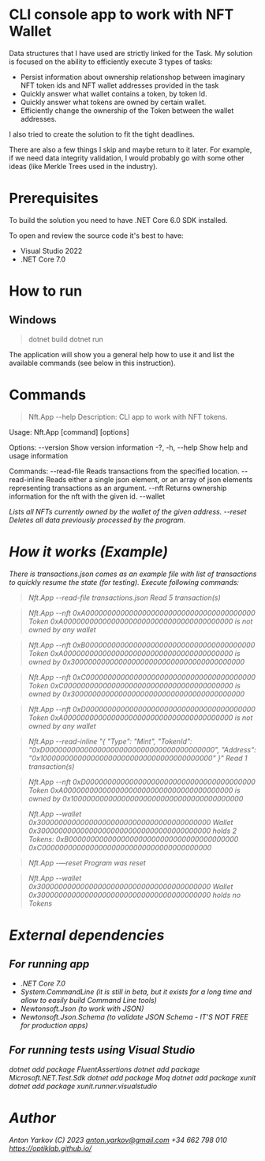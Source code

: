 
# CLI console app to work with NFT Wallet

Data structures that I have used are strictly linked for the Task. My solution is focused on the ability to efficiently execute 3 types of tasks:
- Persist information about ownership relationshop between imaginary NFT token ids and NFT wallet addresses provided in the task
- Quickly answer what wallet contains a token, by token Id. 
- Quickly answer what tokens are owned by certain wallet.
- Efficiently change the ownership of the Token between the wallet addresses.

I also tried to create the solution to fit the tight deadlines.

There are also a few things I skip and maybe return to it later. For example, if we need data integrity validation, I would probably go with some other ideas (like Merkle Trees used in the industry).

# Prerequisites

To build the solution you need to have .NET Core 6.0 SDK installed.

To open and review the source code it's best to have:
- Visual Studio 2022
- .NET Core 7.0

# How to run

## Windows

>dotnet build
>dotnet run

The application will show you a general help how to use it and list the available commands (see below in this instruction).

# Commands

>Nft.App --help
Description:
  CLI app to work with NFT tokens.

Usage:
  Nft.App [command] [options]

Options:
  --version       Show version information
  -?, -h, --help  Show help and usage information

Commands:
  --read-file <file>    Reads transactions from the specified location.
  --read-inline <json>  Reads either a single json element, or an array of json elements representing transactions as an argument.
  --nft <tokenId>       Returns ownership information for the nft with the given id.
  --wallet <Address>    Lists all NFTs currently owned by the wallet of the given address.
  --reset               Deletes all data previously processed by the program.

# How it works (Example)

There is transactions.json comes as an example file with list of transactions to quickly resume the state (for testing). Execute following commands:

>Nft.App --read-file transactions.json 
Read 5 transaction(s) 

>Nft.App --nft 0xA000000000000000000000000000000000000000
Token 0xA000000000000000000000000000000000000000 is not owned by any wallet 

>Nft.App --nft 0xB000000000000000000000000000000000000000
Token 0xA000000000000000000000000000000000000000 is owned by 0x3000000000000000000000000000000000000000 

>Nft.App --nft 0xC000000000000000000000000000000000000000
Token 0xC000000000000000000000000000000000000000 is owned by 0x3000000000000000000000000000000000000000 

>Nft.App --nft 0xD000000000000000000000000000000000000000
Token 0xA000000000000000000000000000000000000000 is not owned by any wallet 

>Nft.App --read-inline  "{ \"Type\": \"Mint\", \"TokenId\": \"0xD000000000000000000000000000000000000000\", \"Address\": \"0x1000000000000000000000000000000000000000\" }"
Read 1 transaction(s) 

>Nft.App --nft 0xD000000000000000000000000000000000000000
Token 0xA000000000000000000000000000000000000000 is owned by 0x1000000000000000000000000000000000000000 

>Nft.App --wallet 0x3000000000000000000000000000000000000000
Wallet 0x3000000000000000000000000000000000000000 holds 2 Tokens: 
0xB000000000000000000000000000000000000000 
0xC000000000000000000000000000000000000000 

>Nft.App -—reset 
Program was reset 

>Nft.App --wallet 0x3000000000000000000000000000000000000000
Wallet 0x3000000000000000000000000000000000000000 holds no Tokens 

# External dependencies

## For running app

- .NET Core 7.0
- System.CommandLine (it is still in beta, but it exists for a long time and allow to easily build Command Line tools)
- Newtonsoft.Json (to work with JSON)
- Newtonsoft.Json.Schema (to validate JSON Schema - IT'S NOT FREE for production apps)

## For running tests using Visual Studio

dotnet add package FluentAssertions
dotnet add package Microsoft.NET.Test.Sdk
dotnet add package Moq
dotnet add package xunit
dotnet add package xunit.runner.visualstudio

# Author

Anton Yarkov (C) 2023
anton.yarkov@gmail.com
+34 662 798 010
https://optiklab.github.io/
